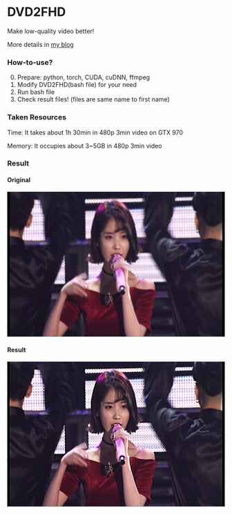 # DVD2FHD

Make low-quality video better!



More details in [my blog](http://alphago.pe.kr/entry/%ED%99%9C%EC%9A%A9-Image-Super-Resolution%EC%9C%BC%EB%A1%9C-%EB%8F%99%EC%98%81%EC%83%81-%ED%99%94%EC%A7%88-%EA%B0%9C%EC%84%A0%ED%95%98%EA%B8%B0)

### How-to-use?

0. Prepare: python, torch, CUDA, cuDNN, ffmpeg
1. Modify DVD2FHD(bash file) for your need
2. Run bash file
3. Check result files! (files are same name to first name)



### Taken Resources 

Time: It takes about 1h 30min in 480p 3min video on GTX 970

Memory: It occupies about 3~5GB in 480p 3min video



### Result

#### Original

![Original](./samples/input.png)



#### Result

![result](./samples/output.png)

